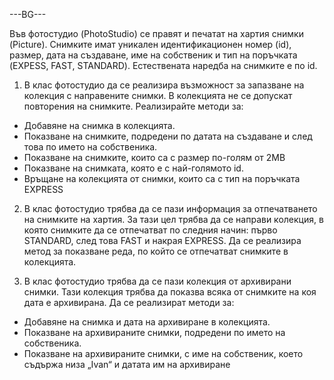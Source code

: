 ---BG---

Във фотостудио (PhotoStudio) се правят и печатат на хартия снимки (Picture). Снимките имат 
уникален идентификационен номер (id), размер, дата на създаване, име на собственик и тип на 
поръчката (EXPESS, FAST, STANDARD). Естествената наредба на снимките е по id.

1. В клас фотостудио да се реализира възможност за запазване на колекция с
направените снимки. В колекцията не се допускат повторения на снимките. Реализирайте 
методи за:
- Добавяне на снимка в колекцията.
- Показване на снимките, подредени по датата на създаване и след това по името на собственика.
- Показване на снимките, които са с размер по-голям от 2MB
- Показване на снимката, която е с най-голямото id.
- Връщане на колекцията от снимки, които са с тип на поръчката EXPRESS

2. В клас фотостудио трябва да се пази информация за отпечатването на снимките на хартия. За тази цел трябва да се направи колекция, в която снимките да се отпечатват по
следния начин: първо STANDARD, след това FAST и накрая EXPRESS. Да се реализира метод за показване реда, по който се отпечатват снимките в колекцията.

3. В клас фотостудио трябва да се пази колекция от архивирани снимки. Тази колекция трябва да показва всяка от снимките на коя дата е архивирана. Да се реализират методи за:
- Добавяне на снимка и дата на архивиране в колекцията.
- Показване на архивираните снимки, подредени по името на собственика.
- Показване на архивираните снимки, с име на собственик, което съдържа низа „Ivan“ и датата им на архивиране
